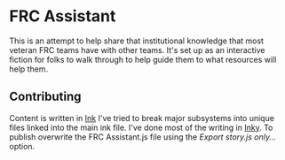 # FRC Assistant

This is an attempt to help share that institutional knowledge that most veteran FRC teams have with other teams. It's set up as an interactive fiction for folks to walk through to help guide them to what resources will help them. 



## Contributing 

Content is written in [Ink](https://github.com/inkle/ink/blob/master/Documentation/WritingWithInk.md) I've tried to break major subsystems into unique files linked into the main ink file. I've done most of the writing in [Inky](https://github.com/inkle/inky). To publish overwrite the FRC Assistant.js file using the _Export story.js only..._ option. 
